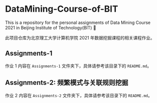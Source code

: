 # DataMining-Course-of-BIT
This is a repository for the personal assignments of Data Mining Course 2021 in Beijing Institute of Technology(BIT) 🍄

此项目仓库为北京理工大学计算机学院 2021 年数据挖掘课程的相关课程作业。
## Assignments-1
作业 1 内容在 `Assignments-1` 文件夹下，具体请参考该目录下的 `README.md`。
## Assignments-2: 频繁模式与关联规则挖掘
作业 2 内容在 `Assignments-2` 文件夹下，具体请参考该目录下的 `README.md`。